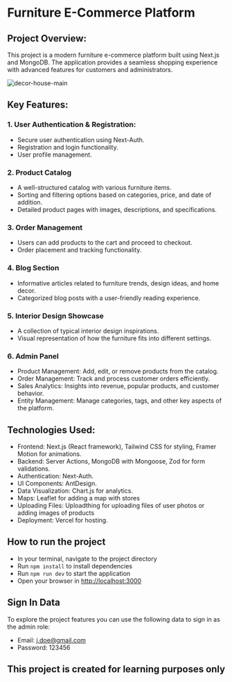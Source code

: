 # Furniture E-Commerce Platform

## Project Overview:
This project is a modern furniture e-commerce platform built using Next.js and MongoDB. The application provides a seamless shopping experience with advanced features for customers and administrators.

![decor-house-main](https://github.com/user-attachments/assets/e67813c3-262b-4e9e-9e38-803a84faa007)

## Key Features:

### 1. User Authentication & Registration: 
- Secure user authentication using Next-Auth.
- Registration and login functionality.
- User profile management.

### 2. Product Catalog
- A well-structured catalog with various furniture items.
- Sorting and filtering options based on categories, price, and date of addition.
- Detailed product pages with images, descriptions, and specifications.

### 3. Order Management
- Users can add products to the cart and proceed to checkout.
- Order placement and tracking functionality.

### 4. Blog Section
- Informative articles related to furniture trends, design ideas, and home decor.
- Categorized blog posts with a user-friendly reading experience.

### 5. Interior Design Showcase
- A collection of typical interior design inspirations.
- Visual representation of how the furniture fits into different settings.

### 6. Admin Panel
- Product Management: Add, edit, or remove products from the catalog.
- Order Management: Track and process customer orders efficiently.
- Sales Analytics: Insights into revenue, popular products, and customer behavior.
- Entity Management: Manage categories, tags, and other key aspects of the platform.

## Technologies Used:
- Frontend: Next.js (React framework), Tailwind CSS for styling, Framer Motion for animations.
- Backend: Server Actions, MongoDB with Mongoose, Zod for form validations.
- Authentication: Next-Auth.
- UI Components: AntDesign.
- Data Visualization: Chart.js for analytics.
- Maps: Leaflet for adding a map with stores
- Uploading Files: Uploadthing for uploading files of user photos or adding images of products
- Deployment: Vercel for hosting.

## How to run the project
- In your terminal, navigate to the project directory
- Run `npm install` to install dependencies
- Run `npm run dev` to start the application
- Open your browser in [http://localhost:3000](http://localhost:3000)

## Sign In Data
To explore the project features you can use the following data to sign in as the admin role:
- Email: j.doe@gmail.com
- Password: 123456

## This project is created for learning purposes only
